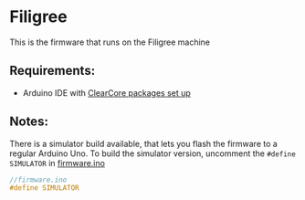 # Filigree

This is the firmware that runs on the Filigree machine

## Requirements:

- Arduino IDE with [ClearCore packages set up](https://teknic.com/products/io-motion-controller/clearcore-arduino-wrapper/)

## Notes:

There is a simulator build available, that lets you flash the firmware to a regular Arduino Uno.
To build the simulator version, uncomment the `#define SIMULATOR` in [firmware.ino](firmware.ino)

```c++
//firmware.ino
#define SIMULATOR

```
